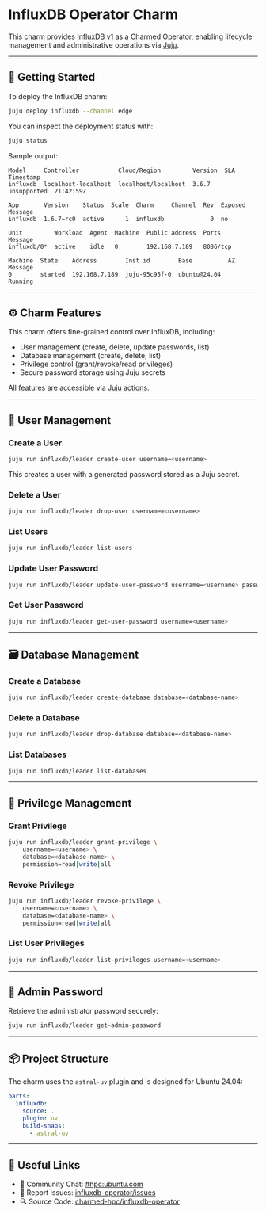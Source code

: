 # InfluxDB Operator Charm

This charm provides [InfluxDB v1](https://docs.influxdata.com/influxdb/v1.8/introduction/overview/) as a Charmed Operator, enabling lifecycle management and administrative operations via [Juju](https://juju.is).

---

## 🚀 Getting Started

To deploy the InfluxDB charm:

```bash
juju deploy influxdb --channel edge
```

You can inspect the deployment status with:

```bash
juju status
```

Sample output:
```
Model     Controller           Cloud/Region         Version  SLA          Timestamp
influxdb  localhost-localhost  localhost/localhost  3.6.7    unsupported  21:42:59Z

App       Version    Status  Scale  Charm     Channel  Rev  Exposed  Message
influxdb  1.6.7~rc0  active      1  influxdb             0  no

Unit         Workload  Agent  Machine  Public address  Ports     Message
influxdb/0*  active    idle   0        192.168.7.189   8086/tcp

Machine  State    Address        Inst id        Base          AZ  Message
0        started  192.168.7.189  juju-95c95f-0  ubuntu@24.04      Running
```

---

## ⚙️ Charm Features

This charm offers fine-grained control over InfluxDB, including:

- User management (create, delete, update passwords, list)
- Database management (create, delete, list)
- Privilege control (grant/revoke/read privileges)
- Secure password storage using Juju secrets

All features are accessible via [Juju actions](https://juju.is/docs/juju/actions).

---

## 🔐 User Management

### Create a User

```bash
juju run influxdb/leader create-user username=<username>
```

This creates a user with a generated password stored as a Juju secret.

### Delete a User

```bash
juju run influxdb/leader drop-user username=<username>
```

### List Users

```bash
juju run influxdb/leader list-users
```

### Update User Password

```bash
juju run influxdb/leader update-user-password username=<username> password=<new-password>
```

### Get User Password

```bash
juju run influxdb/leader get-user-password username=<username>
```

---

## 🗃️ Database Management

### Create a Database

```bash
juju run influxdb/leader create-database database=<database-name>
```

### Delete a Database

```bash
juju run influxdb/leader drop-database database=<database-name>
```

### List Databases

```bash
juju run influxdb/leader list-databases
```

---

## 🔐 Privilege Management

### Grant Privilege

```bash
juju run influxdb/leader grant-privilege \
    username=<username> \
    database=<database-name> \
    permission=read|write|all
```

### Revoke Privilege

```bash
juju run influxdb/leader revoke-privilege \
    username=<username> \
    database=<database-name> \
    permission=read|write|all
```

### List User Privileges

```bash
juju run influxdb/leader list-privileges username=<username>
```

---

## 🔑 Admin Password

Retrieve the administrator password securely:

```bash
juju run influxdb/leader get-admin-password
```

---

## 📦 Project Structure

The charm uses the `astral-uv` plugin and is designed for Ubuntu 24.04:

```yaml
parts:
  influxdb:
    source: .
    plugin: uv
    build-snaps:
      - astral-uv
```

---

## 🔗 Useful Links

- 💬 Community Chat: [#hpc:ubuntu.com](https://matrix.to/#/#hpc:ubuntu.com)
- 🐛 Report Issues: [influxdb-operator/issues](https://github.com/charmed-hpc/influxdb-operator/issues)
- 🔍 Source Code: [charmed-hpc/influxdb-operator](https://github.com/charmed-hpc/influxdb-operator)

